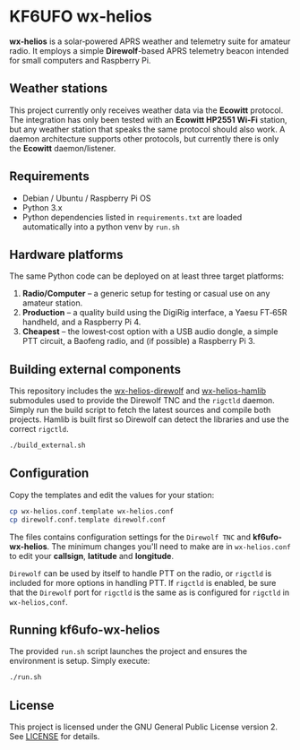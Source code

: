 # KF6UFO wx‑helios

**wx‑helios** is a solar‑powered APRS weather and telemetry suite for amateur radio.  It employs a
simple **Direwolf**-based APRS telemetry beacon intended for small computers and Raspberry Pi. 

## Weather stations

This project currently only receives weather data via the **Ecowitt** protocol. The integration
has only been tested with an **Ecowitt HP2551 Wi-Fi** station, but any weather
station that speaks the same protocol should also work.  A daemon architecture supports
other protocols, but currently there is only the **Ecowitt** daemon/listener.

## Requirements

- Debian / Ubuntu / Raspberry Pi OS
- Python 3.x
- Python dependencies listed in `requirements.txt` are loaded automatically into a python venv by ``run.sh``

## Hardware platforms

The same Python code can be deployed on at least three target platforms:

1. **Radio/Computer** – a generic setup for testing or casual use on any amateur station.
2. **Production** – a quality build using the DigiRig interface, a Yaesu FT‑65R handheld, and a Raspberry Pi 4.
3. **Cheapest** – the lowest‑cost option with a USB audio dongle, a simple PTT circuit, a Baofeng radio, and (if possible) a Raspberry Pi 3.

## Building external components

This repository includes the
[wx-helios-direwolf](https://github.com/kf6ufo/wx-helios-direwolf) and
[wx-helios-hamlib](https://github.com/kf6ufo/wx-helios-hamlib) submodules used
to provide the Direwolf TNC and the `rigctld` daemon. Simply run the build
script to fetch the latest sources and compile both projects. Hamlib is built
first so Direwolf can detect the libraries and use the correct ``rigctld``.

```bash
./build_external.sh
```

## Configuration

Copy the templates and edit the values for your station:

```bash
cp wx-helios.conf.template wx-helios.conf
cp direwolf.conf.template direwolf.conf
```

The files contains configuration settings for the ``Direwolf TNC`` and **kf6ufo-wx-helios**.
The minimum changes you'll need to make are in ``wx-helios.conf`` to edit your **callsign**,
**latitude** and **longitude**.

``Direwolf`` can be used by itself to handle PTT on the radio, or ``rigctld`` is included
for more options in handling PTT.
If ``rigctld`` is enabled, be sure that the ``Direwolf`` port for ``rigctld`` is the same
as is configured for ``rigctld`` in ``wx-helios,conf``.

## Running kf6ufo-wx-helios

The provided ``run.sh`` script launches the project and ensures the environment is setup.
Simply execute:

```bash
./run.sh
```

## License

This project is licensed under the GNU General Public License version 2. See [LICENSE](LICENSE) for details.
